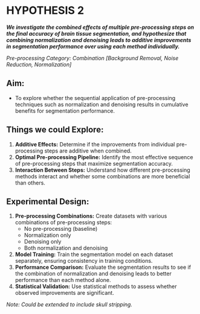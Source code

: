 # HYPOTHESIS 2

**_We investigate the combined effects of multiple pre-processing steps on the final accuracy of brain tissue segmentation, and hypothesize that combining normalization and denoising leads to additive improvements in segmentation performance over using each method individually._**

_Pre-processing Category: Combination [Background Removal, Noise Reduction, Normalization]_

## Aim:
- To explore whether the sequential application of pre-processing techniques such as normalization and denoising results in cumulative benefits for segmentation performance.

## Things we could Explore:
1. **Additive Effects:** Determine if the improvements from individual pre-processing steps are additive when combined.
2. **Optimal Pre-processing Pipeline:** Identify the most effective sequence of pre-processing steps that maximize segmentation accuracy.
3. **Interaction Between Steps:** Understand how different pre-processing methods interact and whether some combinations are more beneficial than others.

## Experimental Design:
1. **Pre-processing Combinations:** Create datasets with various combinations of pre-processing steps:
   - No pre-processing (baseline)
   - Normalization only
   - Denoising only
   - Both normalization and denoising
2. **Model Training:** Train the segmentation model on each dataset separately, ensuring consistency in training conditions.
3. **Performance Comparison:** Evaluate the segmentation results to see if the combination of normalization and denoising leads to better performance than each method alone.
4. **Statistical Validation:** Use statistical methods to assess whether observed improvements are significant.

_Note: Could be extended to include skull stripping._
